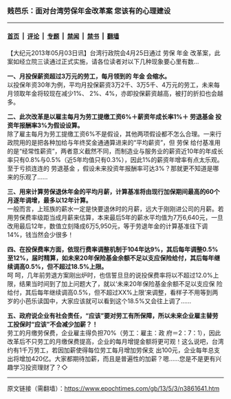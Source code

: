 ### 贱芭乐：面对台湾劳保年金改革案 您该有的心理建设

---

#### [首页](../../../..?n3861641) &nbsp;|&nbsp; [评论](../../../../../epoch-comment?n3861641) &nbsp;|&nbsp; [专题](../../../../../epoch-special?n3861641) &nbsp;|&nbsp; [禁闻](../../../../../epoch-news?n3861641) &nbsp;|&nbsp; [禁书](../../../../../books?n3861641) &nbsp;|&nbsp; [翻墙](https://github.com/gfw-breaker/nogfw/blob/master/README.md?n3861641)


<div class="post_content" id="artbody" itemprop="articleBody">
 <!-- article content begin -->
 <p>
  【大纪元2013年05月03日讯】台湾行政院会4月25日通过
  <ok href="https://www.epochtimes.com/gb/tag/%E5%8A%B3%E4%BF%9D.html">
   劳保
  </ok>
  <ok href="https://www.epochtimes.com/gb/tag/%E5%B9%B4%E9%87%91.html">
   年金
  </ok>
  改革案，此案如经立院三读通过正式实施，请各位读者对以下几种现象要心里有数…
 </p>
 <p>
  <b>
   一、月投保薪资超过3万元的劳工，每月领到的
   <ok href="https://www.epochtimes.com/gb/tag/%E5%B9%B4%E9%87%91.html">
    年金
   </ok>
   会缩水。
  </b>
  <br/>
  以投保年资30年为例，平均月投保薪资3万2千、3万5千、4万元的劳工，未来每月领取年金将较现在减少1%、 2%、4%，亦即投保薪资越高，被打的折扣也会越多。
 </p>
 <p>
  <b>
   二、此次改革是以雇主每月为劳工提缴工资6%＋薪资年成长率1%＋
   <ok href="https://www.epochtimes.com/gb/tag/%E5%8A%B3%E9%80%80%E5%9F%BA%E9%87%91.html">
    劳退基金
   </ok>
   投资年报酬率3%为假设设算。
  </b>
  <br/>
  除了雇主每月为劳工提缴工资6%不是假设，其他两项假设都不怎么合理。一来行政院用的是把各种加给与年终奖金通通算进来的“平均薪资”，但
  <ok href="https://www.epochtimes.com/gb/tag/%E5%8A%B3%E4%BF%9D.html">
   劳保
  </ok>
  给付基准用的是“经常性薪资”，两者意义截然不同，而制造业与服务业的薪资近10年的年成长率只有0.8%与0.5%（近5年均值只有0.3%），因此1%的薪资年增率有点太乐观。至于亏损连连的
  <ok href="https://www.epochtimes.com/gb/tag/%E5%8A%B3%E9%80%80%E5%9F%BA%E9%87%91.html">
   劳退基金
  </ok>
  ，假设未来投资年报酬率可达3%？那就更不知道是哪来的乐观了……
 </p>
 <p>
  <b>
   三、用来计算劳保退休年金的平均月薪，计算基准将由现行加保期间最高的60个月逐年调增，最多以12年计算。
  </b>
  <br/>
  一般而言，上班族的薪水一定是快要退休时的月薪，远大于刚刚进公司的月薪。若用劳保费率级距当成月薪来估算，本来最后5年的薪水平均值为7万6,640元，一旦改用最后12年，数值立刻降成6万5,950元，等于劳退年金的计算基准往下调14%，钱当然会少很多！
 </p>
 <p>
  <b>
   四、在投保费率方面，依现行费率调整机制于104年达9%，其后每年调整0.5%至12%，届时精算，如未来20年保险基金余额不足以支应保险给付，其后每年继续调高0.5%，但不超过18.5%上限。
  </b>
  <br/>
  呵 呵，几年前劳退方案刚出炉时，也信誓旦旦的说投保费率将以不超过12.0%上限，结果当时间到了加上问题大了，就以‘未来20年保险基金余额不足以支应保 险给付，其后每年继续调高0.5%，但不超过XX%上限’来调整，看样子不用等到两岁的小芭乐读国中，大家应该就可以看到这个18.5%又会往上调了……
 </p>
 <p>
  <b>
   五、政府说企业有社会责任，“应该”要对劳工有所保障，所以未来企业雇主替劳工投保时“应该”不会减少加薪？！
  </b>
  <br/>
  劳工的月缴劳保费，企业雇主得负担70%（劳工：雇主：政 府＝2：7：1），因此改革后不只劳工的月缴保费提高，企业的每月增提金额将更可观！这么说吧，台湾约有1千万劳工，若因加薪使得每位劳工每月增加劳保支 出100元，企业每年总支出将增加420亿。大家都期待加薪，而且是普遍性的加薪？嗯……您是不是更有兴趣学习投资理财了？◇
 </p>
 <!-- article content end -->
 <div id="below_article_ad">
 </div>
</div>


---

原文链接（需翻墙）：https://www.epochtimes.com/gb/13/5/3/n3861641.htm